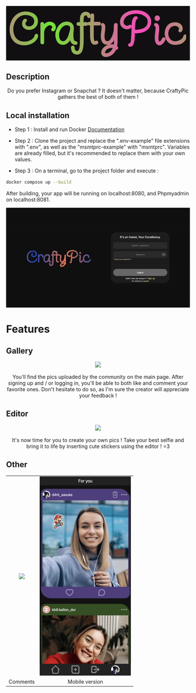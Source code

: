<div align="center">
	<img src="other/readme_images/banner.gif">
</div>

## Description
<p align="center">
	Do you prefer Instagram or Snapchat ? It doesn't matter, because CraftyPic gathers the best of both of them !
</p>

## Local installation

- Step 1 : Install and run Docker [Documentation](https://docs.docker.com/engine/install/)

- Step 2 : Clone the project and replace the ".env-example" file extensions with ".env", as well as the "msmtprc-example" with "msmtprc". Variables are already filled, but it's recommended to replace them with your own values.

- Step 3 : On a terminal, go to the project folder and execute :
```bash
docker compose up --build
```

After building, your app will be running on localhost:8080, and Phpmyadmin on localhost:8081.
<div align="center">
	<img src="other/readme_images/login.gif">
</div>

# Features

## Gallery
<div align="center">
  <img src="other/readme_images/gallery.gif">
</div>
<p align="center">
	You'll find the pics uploaded by the community on the main page. After signing up and / or logging in, you'll be able to both like and comment your favorite ones. Don't hesitate to do so, as I'm sure the creator will appreciate your feedback !
</p>

## Editor

<div align="center">
	<img src="other/readme_images/editor.gif">
</div>
<p align="center">
	It's now time for you to create your own pics ! Take your best selfie and bring it to life by inserting cute stickers using the editor ! =3
</p>

## Other

<table align="center">
  <tr>
    <td align="center">
      <img src="other/readme_images/pic.gif" width="450px">
    </td>
    <td align="center">
      <img src="other/readme_images/mobile.png" width="250px">
    </td>
  </tr>
  <tr>
    <td align="center">
      Comments
    </td>
    <td align="center">
      Mobile version
    </td>
  </tr>  
</table>
